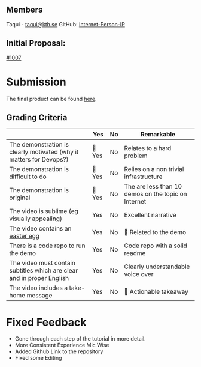 ## Members

Taqui - taqui@kth.se
GitHub: [Internet-Person-IP](https://github.com/Internet-Person-IP)


## Initial Proposal: 
[#1007](https://github.com/KTH/devops-course/pull/1007)

# Submission

The final product can be found [here](https://www.youtube.com/watch?v=kcBz4cNKqGo).

## Grading Criteria


|                                             | Yes | No | Remarkable |
|-------------------------------------------- | ----|----|-------------|
|The demonstration is clearly motivated (why it matters for Devops?) |  💍 Yes | No | Relates to a hard problem |
|The demonstration is difficult to do | 💍 Yes | No | Relies on a non trivial infrastructure |
|The demonstration is original |  💍 Yes | No | The are less than 10 demos on the topic on Internet |
|The video is sublime (eg visually appealing) | Yes | No | Excellent narrative |
|The video contains an [easter egg](https://github.com/OrkoHunter/python-easter-eggs) | Yes | No | 💍 Related to the demo |
|There is a code repo to run the demo  | Yes | No | Code repo with a solid readme |
|The video must contain subtitles which are clear and in proper English | Yes | No | Clearly understandable voice over |
|The video includes a take-home message | Yes | No | 💍 Actionable takeaway |


# Fixed Feedback

* Gone through each step of the tutorial in more detail.
* More Consistent Experience Mic Wise
* Added Github Link to the repository
* Fixed some Editing
